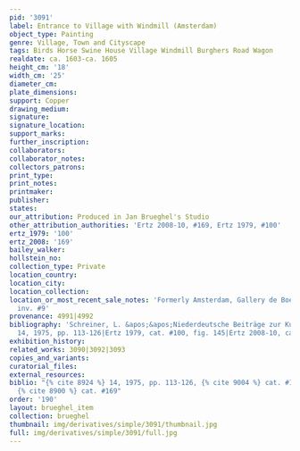 ```yaml
---
pid: '3091'
label: Entrance to Village with Windmill (Amsterdam)
object_type: Painting
genre: Village, Town and Cityscape
tags: Birds Horse Swine House Village Windmill Burghers Road Wagon
realdate: ca. 1603-ca. 1605
height_cm: '18'
width_cm: '25'
diameter_cm: 
plate_dimensions: 
support: Copper
drawing_medium: 
signature: 
signature_location: 
support_marks: 
further_inscription: 
collaborators: 
collaborator_notes: 
collectors_patrons: 
print_type: 
print_notes: 
printmaker: 
publisher: 
states: 
our_attribution: Produced in Jan Brueghel's Studio
other_attribution_authorities: 'Ertz 2008-10, #169, Ertz 1979, #100'
ertz_1979: '100'
ertz_2008: '169'
bailey_walker: 
hollstein_no: 
collection_type: Private
location_country: 
location_city: 
location_collection: 
location_or_most_recent_sale_notes: 'Formerly Amsterdam, Gallery de Boer, May 1963,
  inv. #9'
provenance: 4991|4992
bibliography: 'Schreiner, L. &apos;&apos;Niederdeutsche Beiträge zur Kunstgeschichte&apos;&apos;,
  14, 1975, pp. 113-126|Ertz 1979, cat. #100, fig. 145|Ertz 2008-10, cat. #169'
exhibition_history: 
related_works: 3090|3092|3093
copies_and_variants: 
curatorial_files: 
external_resources: 
biblio: "{% cite 8924 %} 14, 1975, pp. 113-126, {% cite 9004 %} cat. #100, fig. 145,
  {% cite 8900 %} cat. #169"
order: '190'
layout: brueghel_item
collection: brueghel
thumbnail: img/derivatives/simple/3091/thumbnail.jpg
full: img/derivatives/simple/3091/full.jpg
---
```

